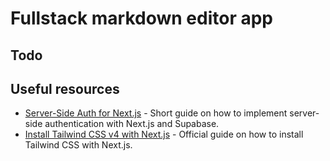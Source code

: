 # Fullstack markdown editor app

## Todo

## Useful resources

- [Server-Side Auth for Next.js](https://supabase.com/docs/guides/auth/server-side/nextjs) - Short guide on how to implement server-side authentication with Next.js and Supabase.
- [Install Tailwind CSS v4 with Next.js](https://tailwindcss.com/docs/installation/framework-guides/nextjs) - Official guide on how to install Tailwind CSS with Next.js.
